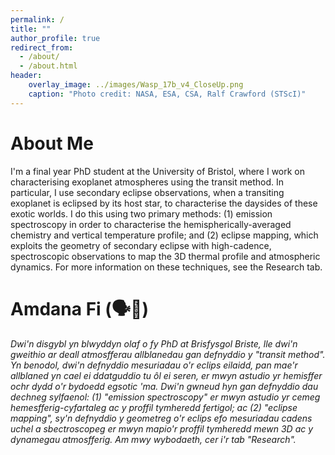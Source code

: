 ```yaml
---
permalink: /
title: ""
author_profile: true
redirect_from: 
  - /about/
  - /about.html
header:
    overlay_image: ../images/Wasp_17b_v4_CloseUp.png
    caption: "Photo credit: NASA, ESA, CSA, Ralf Crawford (STScI)"
---
```

About Me
======
I'm a final year PhD student at the University of Bristol, where I work on characterising exoplanet atmospheres using the transit method. In particular, I use secondary eclipse observations, when a transiting exoplanet is eclipsed by its host star, to characterise the daysides of these exotic worlds. I do this using two primary methods: (1) emission spectroscopy in order to characterise the hemispherically-averaged chemistry and vertical temperature profile; and (2) eclipse mapping, which exploits the geometry of secondary eclipse with high-cadence, spectroscopic observations to map the 3D thermal profile and atmospheric dynamics. For more information on these techniques, see the Research tab.

Amdana Fi (🗣️🏴󠁧󠁢󠁷󠁬󠁳󠁿)
======
_Dwi'n disgybl yn blwyddyn olaf o fy PhD at Brisfysgol Briste, lle dwi'n gweithio ar deall atmosfferau allblanedau gan defnyddio y "transit method". Yn benodol, dwi'n defnyddio mesuriadau o'r eclips eilaidd, pan mae'r allblaned yn cael ei ddatguddio tu ôl ei seren, er mwyn astudio yr hemisffer ochr dydd o'r bydoedd egsotic 'ma. Dwi'n gwneud hyn gan defnyddio dau dechneg sylfaenol: (1) "emission spectroscopy" er mwyn astudio yr cemeg hemesfferig-cyfartaleg ac y proffil tymheredd fertigol; ac (2) "eclipse mapping", sy'n defnyddio y geometreg o'r eclips efo mesuriadau cadens uchel a sbectroscopeg er mwyn mapio'r proffil tymheredd mewn 3D ac y dynamegau atmosfferig. Am mwy wybodaeth, cer i'r tab "Research"._

